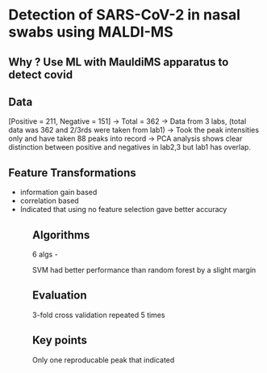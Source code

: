# Detection of SARS-CoV-2 in nasal swabs using MALDI-MS


## Why ? Use ML with MauldiMS apparatus to detect covid

## Data
[Positive = 211, Negative = 151] -> Total = 362
-> Data from 3 labs, (total data was 362 and 2/3rds were taken from lab1)
-> Took the peak intensities only and have taken 88 peaks into record
-> PCA analysis shows clear distinction between positive and negatives in lab2,3 but lab1 has overlap. 



## Feature Transformations
<ul>
<li>information gain based</li>
<li>correlation based</li>
<li>Indicated that using no feature selection gave better accuracy</li>
<ul>



## Algorithms
6 algs -

SVM had better performance than random forest by a slight margin


## Evaluation
3-fold cross validation repeated 5 times



## Key points


Only one reproducable peak that indicated 
